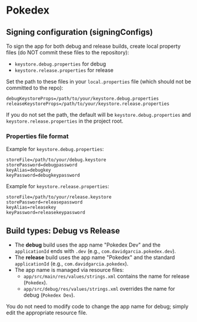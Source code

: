 # Pokedex

## Signing configuration (signingConfigs)

To sign the app for both debug and release builds, create local property files (do NOT commit these files to the repository):

- `keystore.debug.properties` for debug
- `keystore.release.properties` for release

Set the path to these files in your `local.properties` file (which should not be committed to the repo):

```
debugKeystoreProps=/path/to/your/keystore.debug.properties
releaseKeystoreProps=/path/to/your/keystore.release.properties
```

If you do not set the path, the default will be `keystore.debug.properties` and `keystore.release.properties` in the project root.

### Properties file format

Example for `keystore.debug.properties`:
```
storeFile=/path/to/your/debug.keystore
storePassword=debugpassword
keyAlias=debugkey
keyPassword=debugkeypassword
```

Example for `keystore.release.properties`:
```
storeFile=/path/to/your/release.keystore
storePassword=releasepassword
keyAlias=releasekey
keyPassword=releasekeypassword
```

## Build types: Debug vs Release

- The **debug** build uses the app name "Pokedex Dev" and the `applicationId` ends with `.dev` (e.g., `com.davidgarcia.pokedex.dev`).
- The **release** build uses the app name "Pokedex" and the standard `applicationId` (e.g., `com.davidgarcia.pokedex`).
- The app name is managed via resource files:
    - `app/src/main/res/values/strings.xml` contains the name for release (`Pokedex`).
    - `app/src/debug/res/values/strings.xml` overrides the name for debug (`Pokedex Dev`).

You do not need to modify code to change the app name for debug; simply edit the appropriate resource file.

